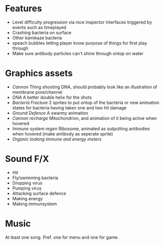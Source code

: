 Features
========

 * Level difficulty progression via nice inspector interfaces triggered by events such as timeplayed
 * Crashing bacteria on surface
 * Other kamikaze bacteria
 * speach bubbles letting player know purpose of things for first play through
 * Make sure antibody particles can't shine through ontop on water
 

Graphics assets
===============

 * _Cannon_ Thing shooting DNA, should probably look like an illustration of membrane pore/channel
 * _DNA_ A better double helix for the shots
 * _Bacteria Fracture_ 2 sprites to put ontop of the bacteria or new animation states for bacteria having taken one and two hit damage
 * _Ground Defence_ A swarmy animation
 * _Cannon recharge_ Mitochondrion, and animation of it being active when hovered
 * _Immune system regen_ Ribosome, animated as outputting antibodies when hovered (make antibody as seperate sprite)
 * _Organic looking immune and energy meters_


Sound F/X
=========

* Hit
* Fly/swimming bacteria
* Dropping virus
* Pumping virus
* Attacking surface defence
* Making energy
* Making immunsystem

Music
=====

At least one song.
Pref. one for menu and one for game.
